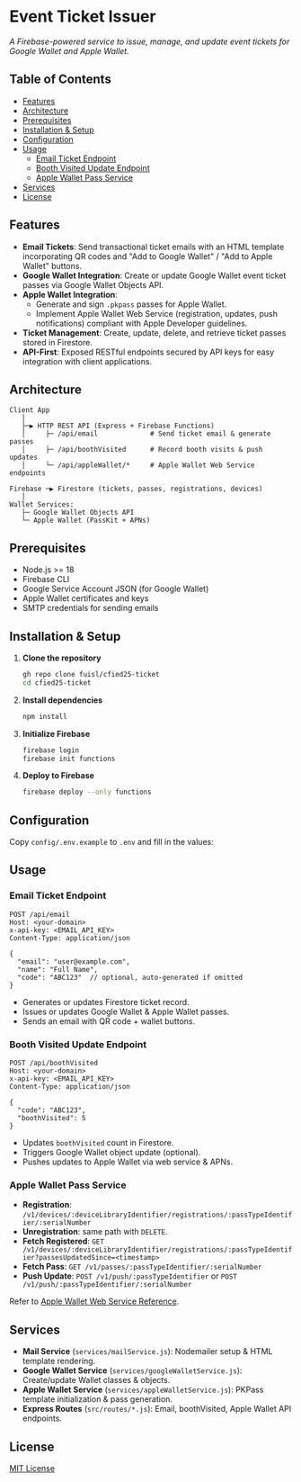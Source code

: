 # Event Ticket Issuer

_A Firebase-powered service to issue, manage, and update event tickets for Google Wallet and Apple Wallet._

## Table of Contents

- [Features](#features)
- [Architecture](#architecture)
- [Prerequisites](#prerequisites)
- [Installation & Setup](#installation--setup)
- [Configuration](#configuration)
- [Usage](#usage)
  - [Email Ticket Endpoint](#email-ticket-endpoint)
  - [Booth Visited Update Endpoint](#booth-visited-update-endpoint)
  - [Apple Wallet Pass Service](#apple-wallet-pass-service)
- [Services](#services)
- [License](#license)

## Features

- **Email Tickets**: Send transactional ticket emails with an HTML template incorporating QR codes and "Add to Google Wallet" / "Add to Apple Wallet" buttons.
- **Google Wallet Integration**: Create or update Google Wallet event ticket passes via Google Wallet Objects API.
- **Apple Wallet Integration**:
  - Generate and sign `.pkpass` passes for Apple Wallet.
  - Implement Apple Wallet Web Service (registration, updates, push notifications) compliant with Apple Developer guidelines.
- **Ticket Management**: Create, update, delete, and retrieve ticket passes stored in Firestore.
- **API-First**: Exposed RESTful endpoints secured by API keys for easy integration with client applications.

## Architecture

```
Client App
   │
   ├─▶ HTTP REST API (Express + Firebase Functions)
   │     ├─ /api/email             # Send ticket email & generate passes
   │     ├─ /api/boothVisited      # Record booth visits & push updates
   │     └─ /api/appleWallet/*     # Apple Wallet Web Service endpoints

Firebase ─▶ Firestore (tickets, passes, registrations, devices)
   │
Wallet Services:
   ├─ Google Wallet Objects API
   └─ Apple Wallet (PassKit + APNs)
```  

## Prerequisites

- Node.js >= 18
- Firebase CLI
- Google Service Account JSON (for Google Wallet)
- Apple Wallet certificates and keys
- SMTP credentials for sending emails

## Installation & Setup

1. **Clone the repository**
   ```bash
   gh repo clone fuisl/cfied25-ticket
   cd cfied25-ticket
   ```

2. **Install dependencies**
   ```bash
   npm install
   ```

3. **Initialize Firebase**
   ```bash
   firebase login
   firebase init functions
   ```

4. **Deploy to Firebase**
   ```bash
   firebase deploy --only functions
   ```

## Configuration

Copy `config/.env.example` to `.env` and fill in the values:

## Usage

### Email Ticket Endpoint

```http
POST /api/email
Host: <your-domain>
x-api-key: <EMAIL_API_KEY>
Content-Type: application/json

{
  "email": "user@example.com",
  "name": "Full Name",
  "code": "ABC123"  // optional, auto-generated if omitted
}
```

- Generates or updates Firestore ticket record.
- Issues or updates Google Wallet & Apple Wallet passes.
- Sends an email with QR code + wallet buttons.

### Booth Visited Update Endpoint

```http
POST /api/boothVisited
Host: <your-domain>
x-api-key: <EMAIL_API_KEY>
Content-Type: application/json

{
  "code": "ABC123",
  "boothVisited": 5
}
```

- Updates `boothVisited` count in Firestore.
- Triggers Google Wallet object update (optional).
- Pushes updates to Apple Wallet via web service & APNs.

### Apple Wallet Pass Service

- **Registration**: `/v1/devices/:deviceLibraryIdentifier/registrations/:passTypeIdentifier/:serialNumber`
- **Unregistration**: same path with `DELETE`.
- **Fetch Registered**: `GET /v1/devices/:deviceLibraryIdentifier/registrations/:passTypeIdentifier?passesUpdatedSince=<timestamp>`
- **Fetch Pass**: `GET /v1/passes/:passTypeIdentifier/:serialNumber`
- **Push Update**: `POST /v1/push/:passTypeIdentifier` or `POST /v1/push/:passTypeIdentifier/:serialNumber`

Refer to [Apple Wallet Web Service Reference](https://developer.apple.com/library/archive/documentation/PassKit/Reference/PassKit_WebService/WebService.html).

## Services

- **Mail Service** (`services/mailService.js`): Nodemailer setup & HTML template rendering.
- **Google Wallet Service** (`services/googleWalletService.js`): Create/update Wallet classes & objects.
- **Apple Wallet Service** (`services/appleWalletService.js`): PKPass template initialization & pass generation.
- **Express Routes** (`src/routes/*.js`): Email, boothVisited, Apple Wallet API endpoints.

## License

[MIT License](LICENSE)
